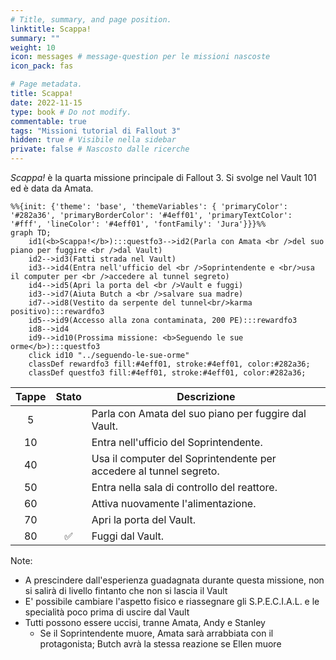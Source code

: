 ```yaml
---
# Title, summary, and page position.
linktitle: Scappa!
summary: ""
weight: 10
icon: messages # message-question per le missioni nascoste
icon_pack: fas

# Page metadata.
title: Scappa!
date: 2022-11-15
type: book # Do not modify.
commentable: true
tags: "Missioni tutorial di Fallout 3"
hidden: true # Visibile nella sidebar
private: false # Nascosto dalle ricerche
---
```


*Scappa!* è la quarta missione principale di Fallout 3. Si svolge nel Vault 101 ed è data da Amata.


```mermaid
%%{init: {'theme': 'base', 'themeVariables': { 'primaryColor': '#282a36', 'primaryBorderColor': '#4eff01', 'primaryTextColor': '#fff', 'lineColor': '#4eff01', 'fontFamily': 'Jura'}}}%%
graph TD;
    id1(<b>Scappa!</b>):::questfo3-->id2(Parla con Amata <br />del suo piano per fuggire <br />dal Vault)
    id2-->id3(Fatti strada nel Vault)
    id3-->id4(Entra nell'ufficio del <br />Soprintendente e <br/>usa il computer per <br />accedere al tunnel segreto)
    id4-->id5(Apri la porta del <br />Vault e fuggi)
    id3-->id7(Aiuta Butch a <br />salvare sua madre)  
    id7-->id8(Vestito da serpente del tunnel<br/>karma positivo):::rewardfo3
    id5-->id9(Accesso alla zona contaminata, 200 PE):::rewardfo3
    id8-->id4
    id9-->id10(Prossima missione: <b>Seguendo le sue orme</b>):::questfo3
    click id10 "../seguendo-le-sue-orme"
    classDef rewardfo3 fill:#4eff01, stroke:#4eff01, color:#282a36;
    classDef questfo3 fill:#4eff01, stroke:#4eff01, color:#282a36;
```

| Tappe |       Stato        | Descrizione                                                        |
| :---: | :----------------: | ------------------------------------------------------------------ |
|   5   |                    | Parla con Amata del suo piano per fuggire dal Vault.               |
|  10   |                    | Entra nell'ufficio del Soprintendente.                             |
|  40   |                    | Usa il computer del Soprintendente per accedere al tunnel segreto. |
|  50   |                    | Entra nella sala di controllo del reattore.                        |
|  60   |                    | Attiva nuovamente l'alimentazione.                                 |
|  70   |                    | Apri la porta del Vault.                                           |
|  80   | :white_check_mark: | Fuggi dal Vault.                                                   |



Note:
- A prescindere dall'esperienza guadagnata durante questa missione, non si salirà di livello fintanto che non si lascia il Vault
- E' possibile cambiare l'aspetto fisico e riassegnare gli S.P.E.C.I.A.L. e le specialità poco prima di uscire dal Vault
- Tutti possono essere uccisi, tranne Amata, Andy e Stanley
  - Se il Soprintendente muore, Amata sarà arrabbiata con il protagonista; Butch avrà la stessa reazione se Ellen muore